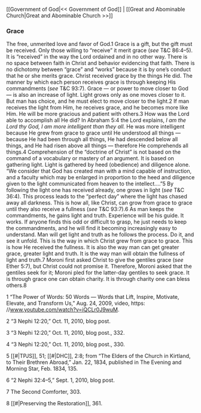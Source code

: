 [[Government of God|<< Government of God]]  |  [[Great and Abominable Church|Great and Abominable Church >>]]

### Grace
The free, unmerited love and favor of God.1 Grace is a gift, but the gift must be received. Only those willing to “receive” it merit grace (*see* T&C 86:4–5). It is “received” in the way the Lord ordained and in no other way. There is no space between faith in Christ and behavior evidencing that faith. There is no dichotomy between “grace” and “works” because it is by one’s conduct that he or she merits grace. Christ received grace by the things He did. The manner by which each person receives grace is through keeping His commandments (*see* T&C 93:7). Grace — or power to move closer to God — is also an increase of light. Light grows only as one moves closer to it. But man has choice, and he must elect to move closer to the light.2 If man receives the light from Him, he receives grace, and he becomes more like Him. He will be more gracious and patient with others.3 How was the Lord able to accomplish all He did? In Abraham 5:4 the Lord explains, *I am the Lord thy God, I am more intelligent than they all.* He was more intelligent because He grew from grace to grace until He understood all things — because He had been through all things, He had descended below all things, and He had risen above all things — therefore He comprehends all things.4 Comprehension of the “doctrine of Christ” is not based on the command of a vocabulary or mastery of an argument. It is based on gathering light. Light is gathered by heed (obedience) and diligence alone. “We consider that God has created man with a mind capable of instruction, and a faculty which may be enlarged in proportion to the heed and diligence given to the light communicated from heaven to the intellect.…”5 By following the light one has received already, one grows in light (*see* T&C 36:4). This process leads to the “perfect day” where the light has chased away all darkness. This is how all, like Christ, can grow from grace to grace until they also receive a fullness (*see* T&C 93:7).6 As man keeps the commandments, he gains light and truth. Experience will be his guide. It works. If anyone finds this odd or difficult to grasp, he just needs to keep the commandments, and he will find it becoming increasingly easy to understand. Man will get light and truth as he follows the process. Do it, and see it unfold. This is the way in which Christ grew from grace to grace. This is how He received the fullness. It is also the way man can get greater grace, greater light and truth. It is the way man will obtain the fullness of light and truth.7 Moroni first asked Christ to give the gentiles grace (*see* Ether 5:7), but Christ could not promise it. Therefore, Moroni asked that the gentiles seek for it; Moroni pled for the latter-day gentiles to seek grace. It is through grace one can obtain charity. It is through charity one can bless others.8



1 “The Power of Words: 50 Words — Words that Lift, Inspire, Motivate, Elevate, and Transform Us,” Aug. 24, 2009, video, https: //www.youtube.com/watch?v=iQCLr0J9wuM.


2 “3 Nephi 12:20,” Oct. 11, 2010, blog post.


3 “3 Nephi 12:20,” Oct. 11, 2010, blog post., 332.


4 “3 Nephi 12:20,” Oct. 11, 2010, blog post., 330.


5
[[#|TPJS]], 51; [[#|DHC]], 2:8; from “The Elders of the Church in Kirtland, to Their Brethren Abroad,” Jan. 22, 1834, published in The Evening and Morning Star, Feb. 1834, 135.


6 “2 Nephi 32:4–5,” Sept. 1, 2010, blog post.


7 The Second Comforter, 303.


8
[[#|Preserving the Restoration]], 361.